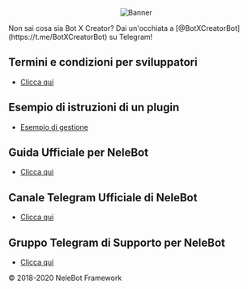 <p align="center"> 
    <img src="https://telegra.ph/file/ac6357a663d43d529cb53.jpg" alt="Banner" /> 
</p>
Non sai cosa sia Bot X Creator? Dai un'occhiata a [@BotXCreatorBot](https://t.me/BotXCreatorBot) su Telegram!

## Termini e condizioni per sviluppatori
- [Clicca qui](https://telegra.ph/Developer-Terms-and-Conditions-of-Bot-X-Creator-10-27)

## Esempio di istruzioni di un plugin
- [Esempio di gestione](https://telegra.ph/Management-Instructions-10-25)

## Guida Ufficiale per NeleBot
- [Clicca qui](https://telegra.ph/NeleBot--PHP-Framework-per-Bot-Telegram-07-20)

## Canale Telegram Ufficiale di NeleBot
- [Clicca qui](https://t.me/NelePHPFramework)

## Gruppo Telegram di Supporto per NeleBot
- [Clicca qui](https://t.me/NeleBotSupport)
 
© 2018-2020 NeleBot Framework
